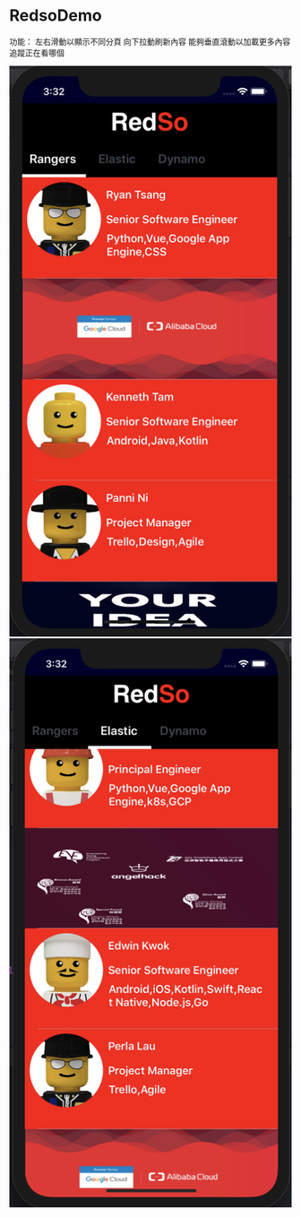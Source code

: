 # RedsoDemo

功能：   左右滑動以顯示不同分頁
        向下拉動刷新內容
        能夠垂直滾動以加載更多內容
        追蹤正在看哪個

![image](https://github.com/johnny90347/RedsoDemo/blob/master/%E8%9E%A2%E5%B9%95%E5%BF%AB%E7%85%A7%202019-08-09%20%E4%B8%8B%E5%8D%883.32.01.png)
![image](https://github.com/johnny90347/RedsoDemo/blob/master/%E8%9E%A2%E5%B9%95%E5%BF%AB%E7%85%A7%202019-08-09%20%E4%B8%8B%E5%8D%883.32.30.png)
